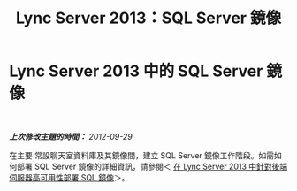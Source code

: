 ﻿---
title: Lync Server 2013：SQL Server 鏡像
TOCTitle: SQL Server 鏡像
ms:assetid: bd72965f-223b-4fc0-bd69-59d4ac886145
ms:mtpsurl: https://technet.microsoft.com/zh-tw/library/JJ205218(v=OCS.15)
ms:contentKeyID: 49292148
ms.date: 08/24/2015
mtps_version: v=OCS.15
ms.translationtype: HT
---

# Lync Server 2013 中的 SQL Server 鏡像

 

_**上次修改主題的時間：** 2012-09-29_

在主要 常設聊天室資料庫及其鏡像間，建立 SQL Server 鏡像工作階段。如需如何部署 SQL Server 鏡像的詳細資訊，請參閱＜ [在 Lync Server 2013 中針對後端伺服器高可用性部署 SQL 鏡像](lync-server-2013-deploying-sql-mirroring-for-back-end-server-high-availability.md)＞。

